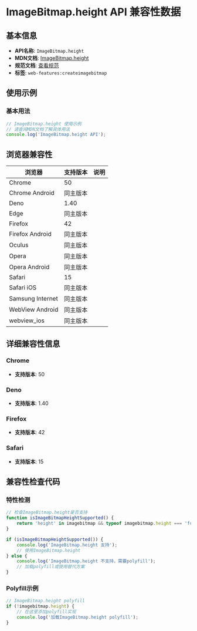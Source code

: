 # ImageBitmap.height API 兼容性数据

## 基本信息

- **API名称**: `ImageBitmap.height`
- **MDN文档**: [ImageBitmap.height](https://developer.mozilla.org/docs/Web/API/ImageBitmap/height)
- **规范文档**: [查看规范](https://html.spec.whatwg.org/multipage/imagebitmap-and-animations.html#dom-imagebitmap-height-dev)
- **标签**: `web-features:createimagebitmap`

## 使用示例

### 基本用法

```javascript
// ImageBitmap.height 使用示例
// 请查阅MDN文档了解具体用法
console.log('ImageBitmap.height API');
```

## 浏览器兼容性

| 浏览器 | 支持版本 | 说明 |
|--------|----------|------|
| Chrome | 50 |  |
| Chrome Android | 同主版本 |  |
| Deno | 1.40 |  |
| Edge | 同主版本 |  |
| Firefox | 42 |  |
| Firefox Android | 同主版本 |  |
| Oculus | 同主版本 |  |
| Opera | 同主版本 |  |
| Opera Android | 同主版本 |  |
| Safari | 15 |  |
| Safari iOS | 同主版本 |  |
| Samsung Internet | 同主版本 |  |
| WebView Android | 同主版本 |  |
| webview_ios | 同主版本 |  |

## 详细兼容性信息

### Chrome

- **支持版本**: 50

### Deno

- **支持版本**: 1.40

### Firefox

- **支持版本**: 42

### Safari

- **支持版本**: 15

## 兼容性检查代码

### 特性检测

```javascript
// 检查ImageBitmap.height是否支持
function isImageBitmapHeightSupported() {
    return 'height' in imagebitmap && typeof imagebitmap.height === 'function';
}

if (isImageBitmapHeightSupported()) {
    console.log('ImageBitmap.height 支持');
    // 使用ImageBitmap.height
} else {
    console.log('ImageBitmap.height 不支持，需要polyfill');
    // 加载polyfill或使用替代方案
}
```

### Polyfill示例

```javascript
// ImageBitmap.height polyfill
if (!imagebitmap.height) {
    // 在这里添加polyfill实现
    console.log('加载ImageBitmap.height polyfill');
}
```

